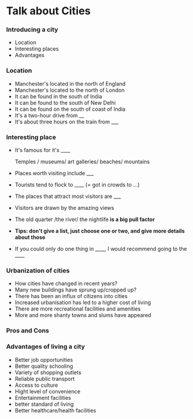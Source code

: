 # Talk about Cities

### Introducing a city

* Location
* Interesting places
* Advantages

### Location

* Manchester's located in the north of England
* Manchester's located to the  north of London
* It can be found in the south of India
* It can be found to the south of New Delhi
* It can be found on the south of coast of India
* It's a two-hour drive from \_\_
* It's about three hours on the train from \_\_\_

### Interesting place

*   It's famous for it's \_\_\_\_

    Temples / museums/ art galleries/ beaches/ mountains
* Places worth visiting include \_\_\_
* Tourists tend to flock to \_\_\_\_ (= got in crowds to ...)
* The places that attract most visitors are \_\_\_
* Visitors are drawn by the amazing views
* The old quarter /the river/ the nightlife **is a big pull factor**
* **Tips: don't give a list, just choose one or two, and give more details about those**
* If you could only do one thing in \_\_\_\_, I would recommend going to the \_\_\_\_

### Urbanization of cities

* How cities have changed in recent years?
* Many new buildings have sprung up/cropped up?
* There has been an influx of citizens into cities
* Increased urbanisation has led to a higher cost of living
* There are more recreational facilities and amenities
* More and more shanty towns and slums have appeared

### Pros and Cons

### Advantages of living a city

* Better job opportunities
* Better quality schooling
* Variety of shopping outlets
* Reliable public transport
* Access to culture
* Hight level of convenience
* Entertainment facilities
* better standard of living
* Better healthcare/health facilities



